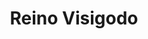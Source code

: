 ﻿---
title: "Reino Visigodo"
permalink: periodes_149.html
layout: periode
dataInici: 507
dataFi: 714
sidebar: periodes
pares:
  - id: 218
    title: "Alta Edad Media en Europa"
    dataInici: "(476)"
    dataFi: "(1000)"

fills:
jocsPrincipals:
jocsEscenaris:
jocsEpoca:
jocsEpocaEscenaris:
---
